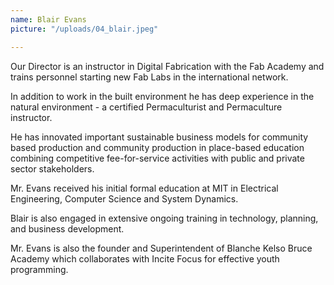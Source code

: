 ```yaml
---
name: Blair Evans
picture: "/uploads/04_blair.jpeg"

---
```


Our Director is an instructor in Digital Fabrication with the Fab Academy and trains personnel starting new Fab Labs in the international network.

In addition to work in the built environment he has deep experience in the natural environment - a certified Permaculturist and Permaculture instructor.

He has innovated important sustainable business models for community based production and community production in place-based education combining competitive fee-for-service activities with public and private sector stakeholders.

Mr. Evans received his initial formal education at MIT in Electrical Engineering, Computer Science and System Dynamics.

Blair is also engaged in extensive ongoing training in technology, planning, and business development.

Mr. Evans is also the founder and Superintendent of Blanche Kelso Bruce Academy which collaborates with Incite Focus for effective youth programming.
